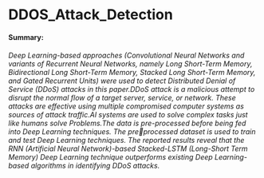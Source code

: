 # DDOS_Attack_Detection
#### Summary:
###### Deep Learning-based approaches (Convolutional Neural Networks and variants of Recurrent Neural Networks, namely Long Short-Term Memory, Bidirectional Long Short-Term Memory, Stacked Long Short-Term Memory, and Gated Recurrent Units) were used to detect Distributed Denial of Service (DDoS) attacks in this paper.DDoS attack is a malicious attempt to disrupt the normal flow of a target server, service, or network. These attacks are effective using multiple compromised computer systems as sources of attack traffic.AI systems are used to solve complex tasks just like humans solve Problems.The data is pre-processed before being fed into Deep Learning techniques. The preprocessed dataset is used to train and test Deep Learning techniques. The reported results reveal that the RNN (Artificial Neural Network)-based Stacked-LSTM (Long-Short Term Memory) Deep Learning technique outperforms existing Deep Learning-based algorithms in identifying DDoS attacks.
